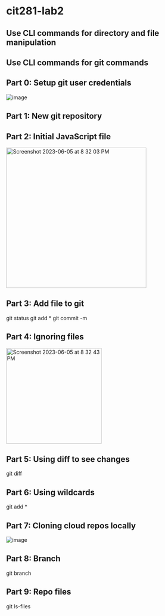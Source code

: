 # cit281-lab2
## Use CLI commands for directory and file manipulation
## Use CLI commands for git commands
## Part 0: Setup git user credentials
![image](https://github.com/mmathes2/cit281-lab2/assets/134009490/20de59d5-10bb-4480-b8d1-7be5ea33cf74)

## Part 1: New git repository
## Part 2: Initial JavaScript file
<img width="376" alt="Screenshot 2023-06-05 at 8 32 03 PM" src="https://github.com/mmathes2/cit281-lab2/assets/134009490/b02e9b50-137d-4db7-9c04-8d102d25831d">

## Part 3: Add file to git
git status 
git add *
git commit -m 
## Part 4: Ignoring files
<img width="256" alt="Screenshot 2023-06-05 at 8 32 43 PM" src="https://github.com/mmathes2/cit281-lab2/assets/134009490/c182d40b-c1eb-42b3-bbed-46ef1d0025f5">

## Part 5: Using diff to see changes
git diff
## Part 6: Using wildcards
git add * 
## Part 7: Cloning cloud repos locally
![image](https://github.com/mmathes2/cit281-lab2/assets/134009490/174dd299-844d-4738-bd1f-8a3d31930ca8)

## Part 8: Branch
git branch 
## Part 9: Repo files
git ls-files 
